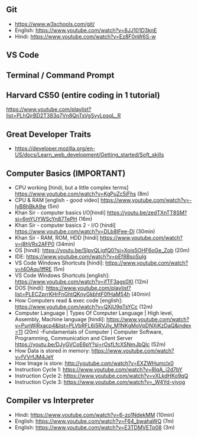 ## Git
- https://www.w3schools.com/git/
- English: https://www.youtube.com/watch?v=8JJ101D3knE
- Hindi: https://www.youtube.com/watch?v=Ez8F0nW6S-w

## VS Code
## Terminal / Command Prompt

## Harvard CS50 (entire coding in 1 tutorial)
https://www.youtube.com/playlist?list=PLhQjrBD2T383q7Vn8QnTsVgSvyLpsqL_R

## Great Developer Traits
- https://developer.mozilla.org/en-US/docs/Learn_web_development/Getting_started/Soft_skills

## Computer Basics (IMPORTANT)
- CPU working [hindi, but a little complex terms] https://www.youtube.com/watch?v=KgPuZc5iFhs (8m)
- CPU & RAM [english - good video] https://www.youtube.com/watch?v=-IyB8hBkA9w (5m)
- Khan Sir - computer basics I/O[hindi] https://youtu.be/zedTXnTT8SM?si=6mYUYWScYn87TePH (16m)
- Khan Sir - computer basics 2 - I/O [hindi] https://www.youtube.com/watch?v=DLb8IFee-DI (30min)
- Khan Sir - RAM, ROM, HDD [hindi] https://www.youtube.com/watch?v=j8hVRx2AFP0 (34min)
- OS [hindi]: https://youtu.be/SIpvQLjgfQ0?si=Xois5OHF6oGe_Zob (20m)
- IDE: https://www.youtube.com/watch?v=pEf8BsoSulg 
- VS Code Windows Shortcuts [hindi]: https://www.youtube.com/watch?v=t4OAqu1ffRE (5m)
- VS Code Windows Shortcuts [english]: https://www.youtube.com/watch?v=ifTF3ags0XI (12m)
- DOS [hindi]: https://www.youtube.com/playlist?list=PLECZprrKHrFnGhtQKnyGkbhtF0fHaM54h (40min)
- How Computers read & exec code [english]: https://www.youtube.com/watch?v=QXjU9qTsYCc (12m)
- Computer Language | Types Of Computer Language | High level, Assembly, Machine language [hindi]: https://www.youtube.com/watch?v=PunWiRxacp4&list=PLVbRFL6i5RVJIy_M1NKgMoVpDNXiKzDaQ&index=11 (20m)
-Fundamentals of Computer | Computer Software, Programming, Communication and Client Server https://youtu.be/DJyGVCoE6pY?si=rOsfLfcXSNmJbQIc (52m)
- How Data is stored in memory: https://www.youtube.com/watch?v=fVVrfJM4JeY
- How Image is store: http://youtube.com/watch?v=EXZWHumclx0
- Instruction Cycle 1: https://www.youtube.com/watch?v=8IqA_j2d7bY
- Instruction Cycle 2: https://www.youtube.com/watch?v=vXLkdHKo9qQ
- Instruction Cycle 3: https://www.youtube.com/watch?v=_W4Yd-yiyog


## Compiler vs Interpreter 
- Hindi: https://www.youtube.com/watch?v=6-zo1NdekMM (10min)
- English: https://www.youtube.com/watch?v=F64_bwahaWQ (7m)
- English: https://www.youtube.com/watch?v=E3TDMVETp08 (3m)


